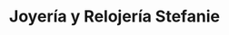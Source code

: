 ---
title: "Joyería y Relojería Stefanie"
url: /guadalupe/joyeria-y-relojeria-stefanie/
shop: Schmuck
---